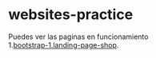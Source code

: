 # websites-practice
Puedes ver las paginas en funcionamiento 
<br>
1.[bootstrap-1.landing-page-shop](https://miguejuarz.github.io/websites-practice/bootstrap-1.landing-page-shop/).
